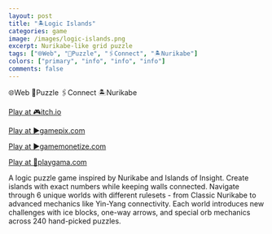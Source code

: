 ```yaml
---
layout: post
title: "🏝️Logic Islands"
categories: game
image: /images/logic-islands.png
excerpt: Nurikabe-like grid puzzle
tags: ["🌐Web", "🧩Puzzle", "🖇️Connect", "🏝️Nurikabe"]
colors: ["primary", "info", "info", "info"]
comments: false
---
```


<span class="badge badge-primary">🌐Web</span>
<span class="badge badge-info">🧩Puzzle</span>
<span class="badge badge-info">🖇️Connect</span>
<span class="badge badge-info">🏝️Nurikabe</span>

<a href="https://sublevelgames.itch.io/logic-islands" class="btn btn-primary btn-lg">Play at 🎮itch.io</a>

<a href="https://www.gamepix.com/play/logic-islands" class="btn btn-primary btn-lg">Play at ▶️gamepix.com</a>

<a href="https://html5.gamemonetize.co/xsocq2kafpyvurms2y1w7o3g3urm948t/" class="btn btn-primary btn-lg">Play at ▶️gamemonetize.com</a>

<a href="https://playgama.com/game/logic-islands" class="btn btn-primary btn-lg">Play at 💜playgama.com</a>

A logic puzzle game inspired by Nurikabe and Islands of Insight. Create islands with exact numbers while keeping walls connected. Navigate through 6 unique worlds with different rulesets - from Classic Nurikabe to advanced mechanics like Yin-Yang connectivity. Each world introduces new challenges with ice blocks, one-way arrows, and special orb mechanics across 240 hand-picked puzzles.

